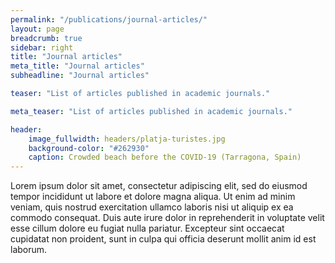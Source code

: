 ```yaml
---
permalink: "/publications/journal-articles/"
layout: page
breadcrumb: true
sidebar: right
title: "Journal articles"
meta_title: "Journal articles"
subheadline: "Journal articles"

teaser: "List of articles published in academic journals." 

meta_teaser: "List of articles published in academic journals."

header:
    image_fullwidth: headers/platja-turistes.jpg
    background-color: "#262930"
    caption: Crowded beach before the COVID-19 (Tarragona, Spain)
---
```

 
Lorem ipsum dolor sit amet, consectetur adipiscing elit, sed do eiusmod tempor incididunt ut labore et dolore magna aliqua. Ut enim ad minim veniam, quis nostrud exercitation ullamco laboris nisi ut aliquip ex ea commodo consequat. Duis aute irure dolor in reprehenderit in voluptate velit esse cillum dolore eu fugiat nulla pariatur. Excepteur sint occaecat cupidatat non proident, sunt in culpa qui officia deserunt mollit anim id est laborum.

